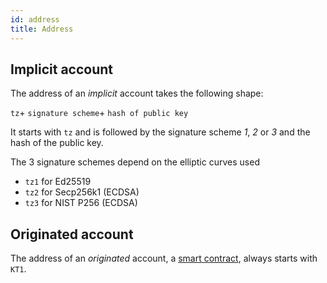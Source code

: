 ```yaml
---
id: address
title: Address
---
```


## Implicit account

The address of an _implicit_ account takes the following shape: 

`tz`+ `signature scheme`+ `hash of public key`

It starts with `tz` and is followed by the signature scheme _1_, _2_ or _3_ and the hash of the public key.

The 3 signature schemes depend on the elliptic curves used

- `tz1` for Ed25519
- `tz2` for Secp256k1 (ECDSA)
- `tz3` for NIST P256 (ECDSA) 

## Originated account

The address of an _originated_ account, a [smart contract](../../smart_contract/smart-contract), always starts with `KT1`.